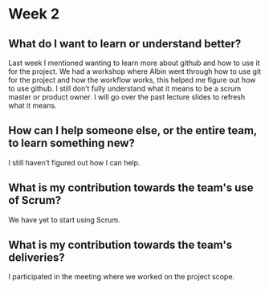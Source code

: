 # Week 2 
## What do I want to learn or understand better?
Last week I mentioned wanting to learn more about github and how to use it for the project. We had a workshop where Albin went through how to use git for the project and how the workflow works, this helped me figure out how to use github. 
I still don’t fully understand what it means to be a scrum master or product owner.  I will go over the past lecture slides to refresh what it means. 

## How can I help someone else, or the entire team, to learn something new?
I still haven’t figured out how I can help.

## What is my contribution towards the team's use of Scrum?
We have yet to start using Scrum.


## What is my contribution towards the team's deliveries?
I participated in the meeting where we worked on the project scope.
